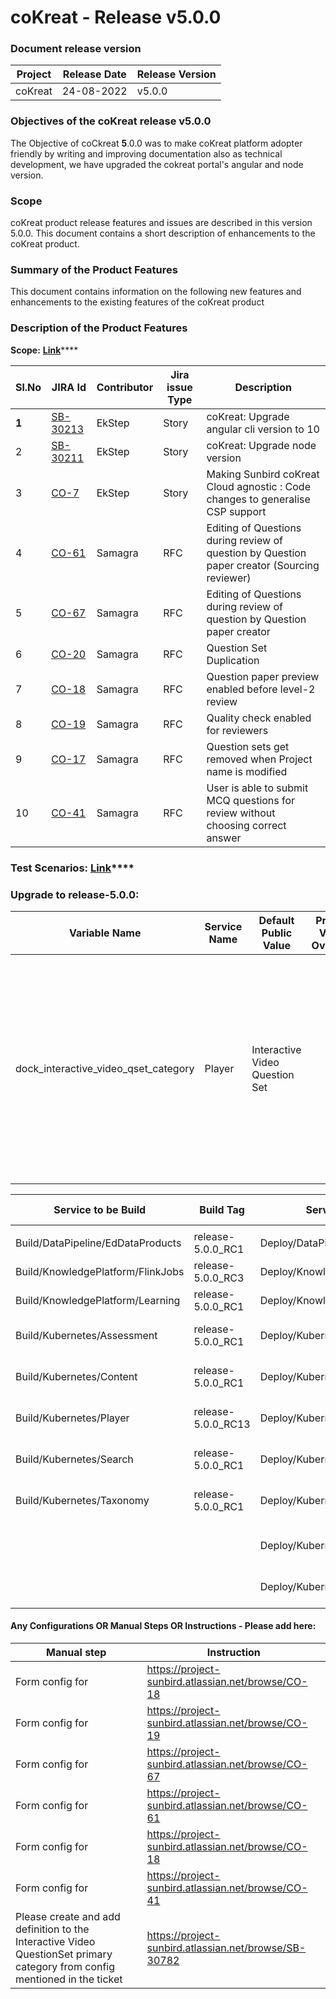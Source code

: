 # coKreat - Release v5.0.0

### Document release version <a href="#document-release-version" id="document-release-version"></a>

| Project | Release Date | Release Version |
| ------- | ------------ | --------------- |
| coKreat | 24-08-2022   | v5.0.0          |

### **Objectives of the coKreat release v5.0.0**

The Objective of coCkreat **5**.0.0 was to make coKreat platform adopter friendly by writing and improving documentation also as technical development, we have upgraded the cokreat portal's angular and node version.

### Scope

coKreat product release features and issues are described in this version 5.0.0. This document contains a short description of enhancements to the coKreat product.

### **Summary of the Product Features**

This document contains information on the following new features and enhancements to the existing features of the coKreat product

### **Description of the Product Features**

**Scope:** [**Link**](https://project-sunbird.atlassian.net/issues/?filter=12539)\*\*\*\*

| Sl.No | JIRA Id                                                           | Contributor | Jira issue Type | Description                                                                                  |
| ----- | ----------------------------------------------------------------- | ----------- | --------------- | -------------------------------------------------------------------------------------------- |
| **1** | [SB-30213](https://project-sunbird.atlassian.net/browse/SB-30213) | EkStep      | Story           | coKreat: Upgrade angular cli version to 10                                                   |
| 2     | [SB-30211](https://project-sunbird.atlassian.net/browse/SB-30211) | EkStep      | Story           | coKreat: Upgrade node version                                                                |
| 3     | [CO-7](https://project-sunbird.atlassian.net/browse/CO-7)         | EkStep      | Story           | Making Sunbird coKreat Cloud agnostic : Code changes to generalise CSP support               |
| 4     | [CO-61](https://project-sunbird.atlassian.net/browse/CO-61)       | Samagra     | RFC             | Editing of Questions during review of question by Question paper creator (Sourcing reviewer) |
| 5     | [CO-67](https://project-sunbird.atlassian.net/browse/CO-67)       | Samagra     | RFC             | Editing of Questions during review of question by Question paper creator                     |
| 6     | [CO-20](https://project-sunbird.atlassian.net/browse/CO-20)       | Samagra     | RFC             | Question Set Duplication                                                                     |
| 7     | [CO-18](https://project-sunbird.atlassian.net/browse/CO-18)       | Samagra     | RFC             | Question paper preview enabled before level-2 review                                         |
| 8     | [CO-19](https://project-sunbird.atlassian.net/browse/CO-19)       | Samagra     | RFC             | Quality check enabled for reviewers                                                          |
| 9     | [CO-17](https://project-sunbird.atlassian.net/browse/CO-17)       | Samagra     | RFC             | Question sets get removed when Project name is modified                                      |
| 10    | [CO-41](https://project-sunbird.atlassian.net/browse/CO-41)       | Samagra     | RFC             | User is able to submit MCQ questions for review without choosing correct answer              |

### **Test Scenarios:** [**Link**](https://project-sunbird.atlassian.net/wiki/spaces/COK/pages/3189997578/5.0.0+Cokreat+Test+Scenarios)****

### **Upgrade to release-5.0.0**:



| Variable Name                            | Service Name | Default Public Value           | Private Value Override | Comments                                                                                                                                   |
| ---------------------------------------- | ------------ | ------------------------------ | ---------------------- | ------------------------------------------------------------------------------------------------------------------------------------------ |
| dock\_interactive\_video\_qset\_category | Player       | Interactive Video Question Set |                        | We need provide existing Question set primary categry name if don't want to create new primary category for interactive video question set |

| Service to be Build               | Build Tag           | Service to Deploy                  | Deploy Tag             | Comments                                                          |
| --------------------------------- | ------------------- | ---------------------------------- | ---------------------- | ----------------------------------------------------------------- |
|                                   |                     |                                    |                        |                                                                   |
| Build/DataPipeline/EdDataProducts | release-5.0.0\_RC1  | Deploy/DataPipeline/EdDataProducts | release-5.0.0\_RC1     |                                                                   |
| Build/KnowledgePlatform/FlinkJobs | release-5.0.0\_RC3  | Deploy/KnowledgePlatform/FlinkJobs | release-5.0.0\_RC2     |                                                                   |
| Build/KnowledgePlatform/Learning  | release-5.0.0\_RC1  | Deploy/KnowledgePlatform/Learning  | release-5.0.0\_RC2     |                                                                   |
| Build/Kubernetes/Assessment       | release-5.0.0\_RC1  | Deploy/Kubernetes/Assessment       | release-5.0.0-vdn\_RC1 | code repo: https://github.com/Sunbird-inQuiry/inquiry-api-service |
| Build/Kubernetes/Content          | release-5.0.0\_RC1  | Deploy/Kubernetes/Content          | release-5.0.0-vdn\_RC1 |                                                                   |
| Build/Kubernetes/Player           | release-5.0.0\_RC13 | Deploy/Kubernetes/Player           | release-5.0.0-vdn\_RC1 |                                                                   |
| Build/Kubernetes/Search           | release-5.0.0\_RC1  | Deploy/Kubernetes/Search           | release-5.0.0-vdn\_RC1 |                                                                   |
| Build/Kubernetes/Taxonomy         | release-5.0.0\_RC1  | Deploy/Kubernetes/Taxonomy         | release-5.0.0-vdn\_RC1 |                                                                   |
|                                   |                     |                                    |                        |                                                                   |
|                                   |                     | Deploy/Kubernetes/OnboardAPIs      | release-5.0.0-vdn\_RC1 | Please deploy onboarding api job                                  |
|                                   |                     | Deploy/Kubernetes/UploadSchemas    | release-5.0.0-vdn\_RC1 |                                                                   |

#### Any Configurations OR Manual Steps OR Instructions - Please add here:

| Manual step                                                                                                                | Instruction                                           |
| -------------------------------------------------------------------------------------------------------------------------- | ----------------------------------------------------- |
| Form config for                                                                                                            | https://project-sunbird.atlassian.net/browse/CO-18    |
| Form config for                                                                                                            | https://project-sunbird.atlassian.net/browse/CO-19    |
| Form config for                                                                                                            | https://project-sunbird.atlassian.net/browse/CO-67    |
| Form config for                                                                                                            | https://project-sunbird.atlassian.net/browse/CO-61    |
| Form config for                                                                                                            | https://project-sunbird.atlassian.net/browse/CO-18    |
| Form config for                                                                                                            | https://project-sunbird.atlassian.net/browse/CO-41    |
| Please create and add definition to the Interactive Video QuestionSet primary category from config mentioned in the ticket | https://project-sunbird.atlassian.net/browse/SB-30782 |
